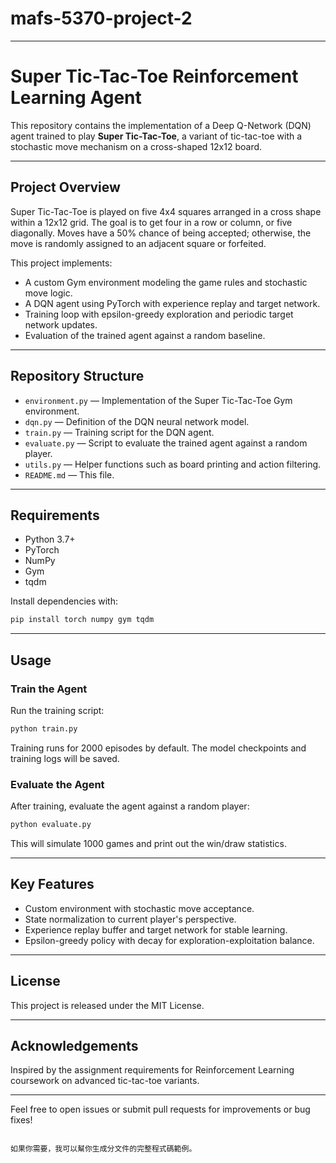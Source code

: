 # mafs-5370-project-2

---
# Super Tic-Tac-Toe Reinforcement Learning Agent

This repository contains the implementation of a Deep Q-Network (DQN) agent trained to play **Super Tic-Tac-Toe**, a variant of tic-tac-toe with a stochastic move mechanism on a cross-shaped 12x12 board.

---

## Project Overview

Super Tic-Tac-Toe is played on five 4x4 squares arranged in a cross shape within a 12x12 grid. The goal is to get four in a row or column, or five diagonally. Moves have a 50% chance of being accepted; otherwise, the move is randomly assigned to an adjacent square or forfeited.

This project implements:

- A custom Gym environment modeling the game rules and stochastic move logic.
- A DQN agent using PyTorch with experience replay and target network.
- Training loop with epsilon-greedy exploration and periodic target network updates.
- Evaluation of the trained agent against a random baseline.

---

## Repository Structure

- `environment.py` — Implementation of the Super Tic-Tac-Toe Gym environment.
- `dqn.py` — Definition of the DQN neural network model.
- `train.py` — Training script for the DQN agent.
- `evaluate.py` — Script to evaluate the trained agent against a random player.
- `utils.py` — Helper functions such as board printing and action filtering.
- `README.md` — This file.

---

## Requirements

- Python 3.7+
- PyTorch
- NumPy
- Gym
- tqdm

Install dependencies with:

```bash
pip install torch numpy gym tqdm
```

---

## Usage

### Train the Agent

Run the training script:

```bash
python train.py
```

Training runs for 2000 episodes by default. The model checkpoints and training logs will be saved.

### Evaluate the Agent

After training, evaluate the agent against a random player:

```bash
python evaluate.py
```

This will simulate 1000 games and print out the win/draw statistics.

---

## Key Features

- Custom environment with stochastic move acceptance.
- State normalization to current player's perspective.
- Experience replay buffer and target network for stable learning.
- Epsilon-greedy policy with decay for exploration-exploitation balance.

---

## License

This project is released under the MIT License.

---

## Acknowledgements

Inspired by the assignment requirements for Reinforcement Learning coursework on advanced tic-tac-toe variants.

---

Feel free to open issues or submit pull requests for improvements or bug fixes!
```
  
如果你需要，我可以幫你生成分文件的完整程式碼範例。
